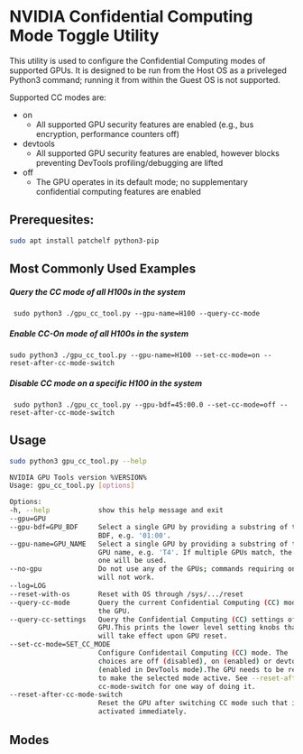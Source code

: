 # NVIDIA Confidential Computing Mode Toggle Utility

This utility is used to configure the Confidential Computing modes of supported GPUs. It is designed to be run from the Host OS as a priveleged Python3 command; running it from within the Guest OS is not supported.

Supported CC modes are:

- on
  - All supported GPU security features are enabled (e.g., bus encryption, performance counters off)
- devtools
  - All supported GPU security features are enabled, however blocks preventing DevTools profiling/debugging are lifted
- off
  - The GPU operates in its default mode; no supplementary confidential computing features are enabled

## Prerequesites:
  ```bash
  sudo apt install patchelf python3-pip
  ```
## Most Commonly Used Examples
##### Query the CC mode of all H100s in the system
` sudo python3 ./gpu_cc_tool.py --gpu-name=H100 --query-cc-mode`
##### Enable CC-On mode of all H100s in the system
` sudo python3 ./gpu_cc_tool.py --gpu-name=H100 --set-cc-mode=on --reset-after-cc-mode-switch `
##### Disable CC mode on a specific H100 in the system
` sudo python3 ./gpu_cc_tool.py --gpu-bdf=45:00.0 --set-cc-mode=off --reset-after-cc-mode-switch`

## Usage
  ```bash
  sudo python3 gpu_cc_tool.py --help

NVIDIA GPU Tools version %VERSION%
Usage: gpu_cc_tool.py [options]

Options:
  -h, --help            show this help message and exit
  --gpu=GPU
  --gpu-bdf=GPU_BDF     Select a single GPU by providing a substring of the
                        BDF, e.g. '01:00'.
  --gpu-name=GPU_NAME   Select a single GPU by providing a substring of the
                        GPU name, e.g. 'T4'. If multiple GPUs match, the first
                        one will be used.
  --no-gpu              Do not use any of the GPUs; commands requiring one
                        will not work.
  --log=LOG
  --reset-with-os       Reset with OS through /sys/.../reset
  --query-cc-mode       Query the current Confidential Computing (CC) mode of
                        the GPU.
  --query-cc-settings   Query the Confidential Computing (CC) settings of the
                        GPU.This prints the lower level setting knobs that
                        will take effect upon GPU reset.
  --set-cc-mode=SET_CC_MODE
                        Configure Confidentail Computing (CC) mode. The
                        choices are off (disabled), on (enabled) or devtools
                        (enabled in DevTools mode).The GPU needs to be reset
                        to make the selected mode active. See --reset-after-
                        cc-mode-switch for one way of doing it.
  --reset-after-cc-mode-switch
                        Reset the GPU after switching CC mode such that it is
                        activated immediately.
```
## Modes
